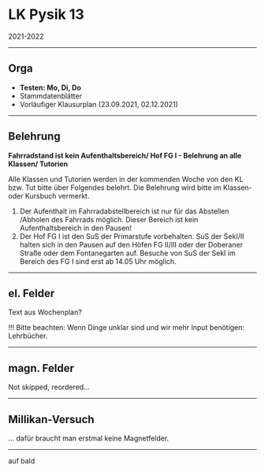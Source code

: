 # LK Pysik 13

2021-2022

---

## Orga

* **Testen: Mo, Di, Do**
* Stammdatenblätter
* Vorläufiger Klausurplan (23.09.2021, 02.12.2021)

---

## Belehrung

**Fahrradstand ist kein Aufenthaltsbereich/ Hof FG I - Belehrung an alle Klassen/ Tutorien**

Alle Klassen und Tutorien werden in der kommenden Woche von den KL bzw. Tut bitte über Folgendes belehrt. Die
Belehrung wird bitte im Klassen- oder Kursbuch vermerkt.

1. Der Aufenthalt im Fahrradabstellbereich ist nur für das Abstellen /Abholen des Fahrrads möglich. Dieser Bereich ist
kein Aufenthaltsbereich in den Pausen!
1. Der Hof FG I ist den SuS der Primarstufe vorbehalten. SuS der SekI/II halten sich in den Pausen auf den Höfen FG
II/III oder der Doberaner Straße oder dem Fontanegarten auf. Besuche von SuS der SekI im Bereich des FG I sind erst
ab 14.05 Uhr möglich.

---

## el. Felder

Text aus Wochenplan?

!!! Bitte beachten:
   Wenn Dinge unklar sind und wir mehr Input benötigen: Lehrbücher.

---
   
## magn. Felder

Not skipped, reordered...

---

## Millikan-Versuch

... dafür braucht man erstmal keine Magnetfelder.

---

auf bald
